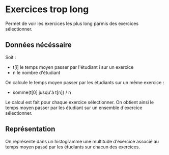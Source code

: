 # Exercices trop long

Permet de voir les exercices les plus long parmis des exercices sélectionner.

## Données nécéssaire

Soit :
* t[i] le temps moyen passer par l'étudiant i sur un exercice
* n le nombre d'étudiant

On calcule le temps moyen passer par les étudiants sur un même exercice :
* somme(t[0] jusqu'à t[n]) / n

Le calcul est fait pour chaque exercice sélectionner. On obtient ainsi le temps moyen passer par les étudiant sur un ensemble d'exercice sélectionner.

## Représentation

On représente dans un histogramme une multitude d'exercice associé au temps moyen passé par les étudiants sur chacun des exercices.





